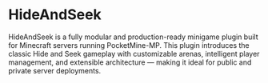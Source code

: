 # HideAndSeek
HideAndSeek is a fully modular and production-ready minigame plugin built for Minecraft servers running PocketMine-MP. This plugin introduces the classic Hide and Seek gameplay with customizable arenas, intelligent player management, and extensible architecture — making it ideal for public and private server deployments.
